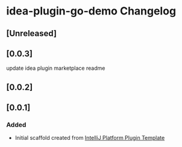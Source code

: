 <!-- Keep a Changelog guide -> https://keepachangelog.com -->

# idea-plugin-go-demo Changelog

## [Unreleased]

## [0.0.3]
update idea plugin marketplace readme

## [0.0.2]

## [0.0.1]
### Added
- Initial scaffold created from [IntelliJ Platform Plugin Template](https://github.com/JetBrains/intellij-platform-plugin-template)